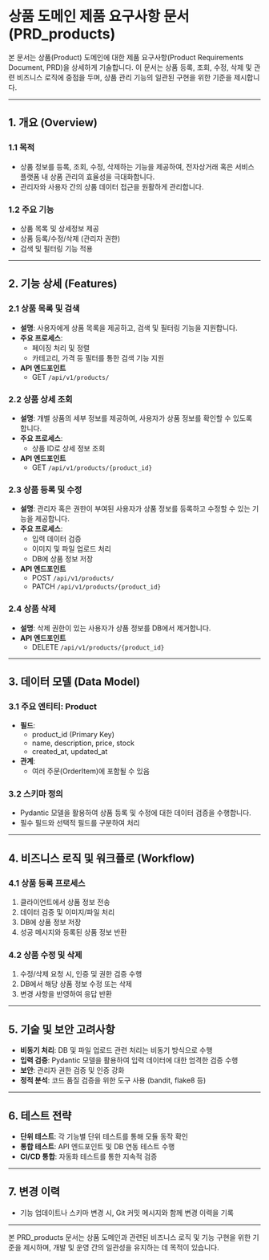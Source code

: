 # 상품 도메인 제품 요구사항 문서 (PRD_products)

본 문서는 상품(Product) 도메인에 대한 제품 요구사항(Product Requirements Document, PRD)을 상세하게 기술합니다. 이 문서는 상품 등록, 조회, 수정, 삭제 및 관련 비즈니스 로직에 중점을 두며, 상품 관리 기능의 일관된 구현을 위한 기준을 제시합니다.

---

## 1. 개요 (Overview)

### 1.1 목적
- 상품 정보를 등록, 조회, 수정, 삭제하는 기능을 제공하여, 전자상거래 혹은 서비스 플랫폼 내 상품 관리의 효율성을 극대화합니다.
- 관리자와 사용자 간의 상품 데이터 접근을 원활하게 관리합니다.

### 1.2 주요 기능
- 상품 목록 및 상세정보 제공
- 상품 등록/수정/삭제 (관리자 권한)
- 검색 및 필터링 기능 적용

---

## 2. 기능 상세 (Features)

### 2.1 상품 목록 및 검색
- **설명**: 사용자에게 상품 목록을 제공하고, 검색 및 필터링 기능을 지원합니다.
- **주요 프로세스**:
  - 페이징 처리 및 정렬
  - 카테고리, 가격 등 필터를 통한 검색 기능 지원
- **API 엔드포인트**
  - GET `/api/v1/products/`

### 2.2 상품 상세 조회
- **설명**: 개별 상품의 세부 정보를 제공하여, 사용자가 상품 정보를 확인할 수 있도록 합니다.
- **주요 프로세스**:
  - 상품 ID로 상세 정보 조회
- **API 엔드포인트**
  - GET `/api/v1/products/{product_id}`

### 2.3 상품 등록 및 수정
- **설명**: 관리자 혹은 권한이 부여된 사용자가 상품 정보를 등록하고 수정할 수 있는 기능을 제공합니다.
- **주요 프로세스**:
  - 입력 데이터 검증
  - 이미지 및 파일 업로드 처리
  - DB에 상품 정보 저장
- **API 엔드포인트**
  - POST `/api/v1/products/`
  - PATCH `/api/v1/products/{product_id}`

### 2.4 상품 삭제
- **설명**: 삭제 권한이 있는 사용자가 상품 정보를 DB에서 제거합니다.
- **API 엔드포인트**
  - DELETE `/api/v1/products/{product_id}`

---

## 3. 데이터 모델 (Data Model)

### 3.1 주요 엔티티: Product
- **필드**:  
  - product_id (Primary Key)
  - name, description, price, stock
  - created_at, updated_at
- **관계**:  
  - 여러 주문(OrderItem)에 포함될 수 있음

### 3.2 스키마 정의
- Pydantic 모델을 활용하여 상품 등록 및 수정에 대한 데이터 검증을 수행합니다.
- 필수 필드와 선택적 필드를 구분하여 처리

---

## 4. 비즈니스 로직 및 워크플로 (Workflow)

### 4.1 상품 등록 프로세스
1. 클라이언트에서 상품 정보 전송
2. 데이터 검증 및 이미지/파일 처리
3. DB에 상품 정보 저장
4. 성공 메시지와 등록된 상품 정보 반환

### 4.2 상품 수정 및 삭제
1. 수정/삭제 요청 시, 인증 및 권한 검증 수행
2. DB에서 해당 상품 정보 수정 또는 삭제
3. 변경 사항을 반영하여 응답 반환

---

## 5. 기술 및 보안 고려사항
- **비동기 처리**: DB 및 파일 업로드 관련 처리는 비동기 방식으로 수행
- **입력 검증**: Pydantic 모델을 활용하여 입력 데이터에 대한 엄격한 검증 수행
- **보안**: 관리자 권한 검증 및 인증 강화
- **정적 분석**: 코드 품질 검증을 위한 도구 사용 (bandit, flake8 등)

---

## 6. 테스트 전략
- **단위 테스트**: 각 기능별 단위 테스트를 통해 모듈 동작 확인
- **통합 테스트**: API 엔드포인트 및 DB 연동 테스트 수행
- **CI/CD 통합**: 자동화 테스트를 통한 지속적 검증

---

## 7. 변경 이력
- 기능 업데이트나 스키마 변경 시, Git 커밋 메시지와 함께 변경 이력을 기록

---

본 PRD_products 문서는 상품 도메인과 관련된 비즈니스 로직 및 기능 구현을 위한 기준을 제시하며, 개발 및 운영 간의 일관성을 유지하는 데 목적이 있습니다.